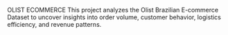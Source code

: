 OLIST ECOMMERCE 
This project analyzes the Olist Brazilian E-commerce Dataset to uncover insights into order volume, customer behavior, logistics efficiency, and revenue patterns.
